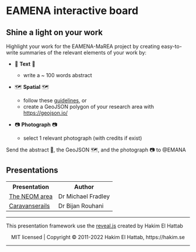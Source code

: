 # EAMENA interactive board
 

## Shine a light on your work

Highlight your work for the EAMENA-MaREA project by creating easy-to-write summaries of the relevant elements of your work by:

* 📰 **Text** 📰
  - write a ~ 100 words abstract

* 🗺️ **Spatial** 🗺️
  - follow these [guidelines](https://github.com/eamena-oxford/eamena-arches-dev/tree/main/data/geojson#readme), or
  - create a GeoJSON polygon of your research area with https://geojson.io/

* 📷 **Photograph** 📷
  - select 1 relevant photograph (with credits if exist)

Send the abstract 📰, the GeoJSON 🗺️, and the photograph 📷 to @EMANA

## Presentations

<table>
  <tr>
    <th>Presentation</th>
    <th>Author</th>
  </tr>
  <tr>
    <td><a href="https://eamena-oxford.github.io/reveal.js/#/1">The NEOM area</a></td>
    <td>Dr Michael Fradley</td>
  </tr>
    <tr>
    <td><a href="https://eamena-oxford.github.io/reveal.js/#/2">Caravanserails</a></td>
    <td>Dr Bijan Rouhani</td>
  </tr>
</table>

--- 
This presentation framework use the [reveal.js](#reaveal.js) created by Hakim El Hattab
<div align="center">
  MIT licensed | Copyright © 2011-2022 Hakim El Hattab, https://hakim.se
</div>

--- 

